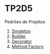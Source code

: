 # TP2D5

Pedrões de Projetos

1. [Singleton](/src/Singleton)
2. [Builder](/src/Builder)
3. [Decorator](/src/Decorator)
4. [Method Factory](/src/MethodFactory)
